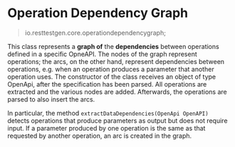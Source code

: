 # Operation Dependency Graph
> io.resttestgen.core.operationdependencygraph;

This class represents a **graph of** the **dependencies** between operations defined in a specific OpneAPI. The nodes of the graph represent operations; the arcs, on the other hand, represent dependencies between operations, e.g. when an operation produces a parameter that another operation uses.
The constructor of the class receives an object of type OpenApi, after the specification has been parsed. All operations are extracted and the various nodes are added. Afterwards, the operations are parsed to also insert the arcs.

In particular, the method ```extractDataDependencies(OpenApi OpenAPI)``` detects operations that produce parameters as output but does not require input. If a parameter produced by one operation is the same as that requested by another operation, an arc is created in the graph.